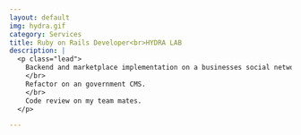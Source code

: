 ```yaml
---
layout: default
img: hydra.gif
category: Services
title: Ruby on Rails Developer<br>HYDRA LAB
description: |
  <p class="lead">
    Backend and marketplace implementation on a businesses social network.
    </br>
    Refactor on an government CMS.
    </br>
    Code review on my team mates.
  </p>

---
```

